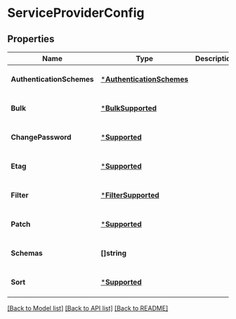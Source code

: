 # ServiceProviderConfig

## Properties
Name | Type | Description | Notes
------------ | ------------- | ------------- | -------------
**AuthenticationSchemes** | [***AuthenticationSchemes**](AuthenticationSchemes.md) |  | [optional] [default to null]
**Bulk** | [***BulkSupported**](BulkSupported.md) |  | [optional] [default to null]
**ChangePassword** | [***Supported**](Supported.md) |  | [optional] [default to null]
**Etag** | [***Supported**](Supported.md) |  | [optional] [default to null]
**Filter** | [***FilterSupported**](FilterSupported.md) |  | [optional] [default to null]
**Patch** | [***Supported**](Supported.md) |  | [optional] [default to null]
**Schemas** | **[]string** |  | [optional] [default to null]
**Sort** | [***Supported**](Supported.md) |  | [optional] [default to null]

[[Back to Model list]](../README.md#documentation-for-models) [[Back to API list]](../README.md#documentation-for-api-endpoints) [[Back to README]](../README.md)


